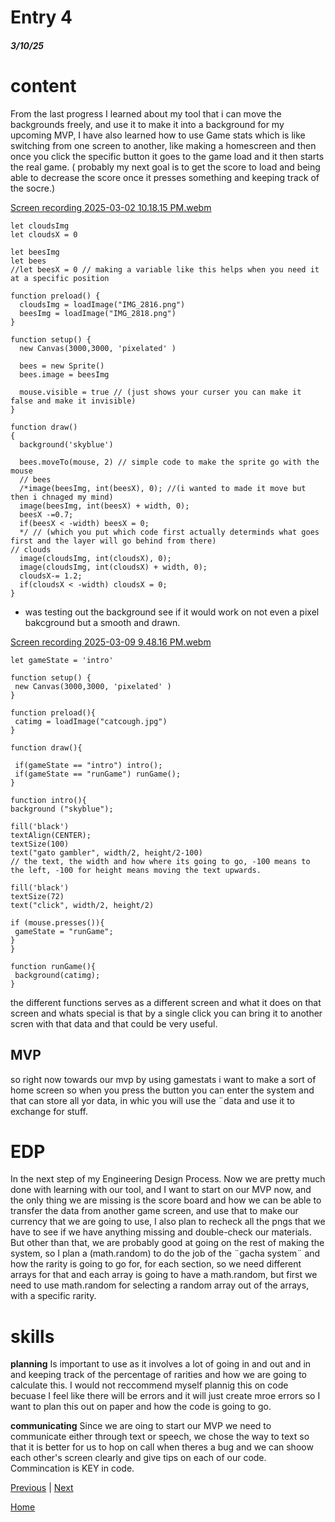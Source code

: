 # Entry 4
##### 3/10/25
# content
From the last progress I learned about my tool that i can move the backgrounds freely, and use it to make it into a background for my upcoming MVP, I have also learned how to use Game stats which is like switching from one screen to another, like making a homescreen and then once you click the specific button it goes to the game load and it then starts the real game. ( probably my next goal is to get the score to load and being able to decrease the score once it presses something and keeping track of the socre.)

[Screen recording 2025-03-02 10.18.15 PM.webm](https://github.com/user-attachments/assets/44a7af57-a83c-4f44-93ec-671fab689610)

```
let cloudsImg
let cloudsX = 0

let beesImg
let bees
//let beesX = 0 // making a variable like this helps when you need it at a specific position

function preload() {
  cloudsImg = loadImage("IMG_2816.png")
  beesImg = loadImage("IMG_2818.png")
}

function setup() {
  new Canvas(3000,3000, 'pixelated' )

  bees = new Sprite()
  bees.image = beesImg

  mouse.visible = true // (just shows your curser you can make it false and make it invisible)
}

function draw()
{
  background('skyblue')

  bees.moveTo(mouse, 2) // simple code to make the sprite go with the mouse
  // bees
  /*image(beesImg, int(beesX), 0); //(i wanted to made it move but then i chnaged my mind)
  image(beesImg, int(beesX) + width, 0);
  beesX -=0.7;
  if(beesX < -width) beesX = 0;
  */ // (which you put which code first actually determinds what goes first and the layer will go behind from there)
// clouds
  image(cloudsImg, int(cloudsX), 0);
  image(cloudsImg, int(cloudsX) + width, 0);
  cloudsX-= 1.2;
  if(cloudsX < -width) cloudsX = 0;
}
```
- was testing out the background see if it would work on not even a pixel bakcground but a smooth and drawn.

 [Screen recording 2025-03-09 9.48.16 PM.webm](https://github.com/user-attachments/assets/15dc3242-9230-4aab-a452-55683cac7c02)

 ```
 let gameState = 'intro'

function setup() {
  new Canvas(3000,3000, 'pixelated' )
}

function preload(){
  catimg = loadImage("catcough.jpg")
}

function draw(){

  if(gameState == "intro") intro();
  if(gameState == "runGame") runGame();
}

function intro(){
 background ("skyblue");

 fill('black')
 textAlign(CENTER);
 textSize(100)
 text("gato gambler", width/2, height/2-100)
 // the text, the width and how where its going to go, -100 means to the left, -100 for height means moving the text upwards.

 fill('black')
 textSize(72)
 text("click", width/2, height/2)

 if (mouse.presses()){
  gameState = "runGame";
 }
}

function runGame(){
  background(catimg);
}
```

the different functions serves as a different screen and what it does on that screen and whats special is that by a single click you can bring it to another scren with that data and that could be very useful.

## MVP

so right now towards our mvp by using gamestats i want to make a sort of home screen so when you press the button you can enter the system and that can store all yor data, in whic you will use the ¨data and use it to exchange for stuff.

# EDP
In the next step of my Engineering Design Process. Now we are pretty much done with learning with our tool, and I want to start on our MVP now, and the only thing we are missing is the score board and how we can be able to transfer the data from another game screen, and use that to make our currency that we are going to use, I also plan to recheck all the pngs that we have to see if we have anything missing and double-check our materials. But other than that, we are probably good at going on the rest of making the system, so I plan a (math.random) to do the job of the ¨gacha system¨ and how the rarity is going to go for, for each section, so we need different arrays for that and each array is going to have a math.random, but first we need to use math.random for selecting a random array out of the arrays, with a specific rarity.
  
# skills

**planning**
Is important to use as it involves a lot of going in and out and in and keeping track of the percentage of rarities and how we are going to calculate this. I would not reccommend myself plannig this on code becuase I feel like there will be errors and it will just create mroe errors so I want to plan this out on paper and how the code is going to go. 

**communicating**
Since we are oing to start our MVP we need to communicate either through text or speech, we chose the way to text so that it is better for us to hop on call when theres a bug and we can shoow each other's screen clearly and give tips on each of our code. Commincation is KEY in code.



[Previous](entry03.md) | [Next](entry05.md)

[Home](../README.md)
